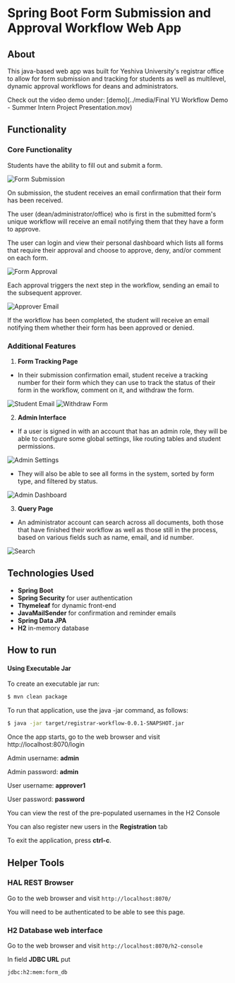 # Spring Boot Form Submission and Approval Workflow Web App



## About
This java-based web app was built for Yeshiva University's registrar office to allow for form
submission and tracking for students as well as multilevel, dynamic approval workflows for
deans and administrators.

Check out the video demo under: [demo](../media/Final YU Workflow Demo - Summer Intern Project Presentation.mov)


## Functionality

### Core Functionality
Students have the ability to fill out and submit a form.

![Form Submission](media/formSubmission.gif)

On submission, the student receives
an email confirmation that their form has been received.

The user (dean/administrator/office) who is first in the submitted form's
unique workflow will receive an email notifying them that they have a form
to approve.

The user can login and view their personal dashboard which lists
all forms that require their approval and choose to approve, deny, and/or comment
on each form.

![Form Approval](media/approval.gif)

Each approval triggers the next step in the workflow, sending an email to the subsequent approver.

![Approver Email](media/approver_email.gif)

If the workflow has been completed, the student will receive an email notifying them whether their form has been approved or denied.

### Additional Features
1. **Form Tracking Page**
- In their submission confirmation email, student receive a tracking number for their form which they can use to track the status of their form in the workflow, comment on it, and withdraw the form.

![Student Email](media/student_email.gif)
![Withdraw Form](media/withdraw_form.gif)

2. **Admin Interface**
- If a user is signed in with an account that has an admin role, they will be able to configure some global settings, like routing tables and student permissions.

![Admin Settings](media/admin_settings.gif)

- They will also be able to see all forms in the system, sorted by form type, and filtered by status.

![Admin Dashboard](media/admin_dashboard.gif)

3. **Query Page**

- An administrator account can search across all documents, both those that have finished their workflow as well as those still in the process, based on various fields such as name, email, and id number.

![Search](media/search.gif)

## Technologies Used
- **Spring Boot**
- **Spring Security** for user authentication
- **Thymeleaf** for dynamic front-end
- **JavaMailSender** for confirmation and reminder emails
- **Spring Data JPA**
- **H2** in-memory database

## How to run

#### Using Executable Jar

To create an executable jar run:

```bash
$ mvn clean package
```

To run that application, use the java -jar command, as follows:

```bash
$ java -jar target/registrar-workflow-0.0.1-SNAPSHOT.jar
```

Once the app starts, go to the web browser and visit http://localhost:8070/login

Admin username: **admin**

Admin password: **admin**

User username: **approver1**

User password: **password**

You can view the rest of the pre-populated usernames in the H2 Console

You can also register new users in the **Registration** tab

To exit the application, press **ctrl-c**.

## Helper Tools

### HAL REST Browser

Go to the web browser and visit `http://localhost:8070/`

You will need to be authenticated to be able to see this page.

### H2 Database web interface

Go to the web browser and visit `http://localhost:8070/h2-console`

In field **JDBC URL** put
```
jdbc:h2:mem:form_db
